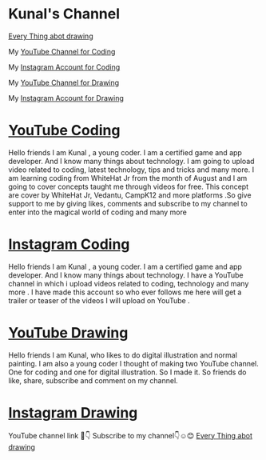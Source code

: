 # Kunal's Channel 
[Every Thing abot drawing](linktr.ee/thinkbeyondcolours)

My [YouTube Channel for Coding](https://www.youtube.com/channel/UCe0SKfmFT8auzAG5A9MSrgA)

My [Instagram Account for Coding](https://www.instagram.com/kunalstechclass/)

My [YouTube Channel for Drawing](https://www.youtube.com/channel/UC_eZEjIY3FfoM68W3lPunKQ)

My [Instagram Account for Drawing](https://www.instagram.com/think_beyond_colours/)

# [YouTube Coding](https://www.youtube.com/channel/UCe0SKfmFT8auzAG5A9MSrgA)
 Hello friends I am Kunal , a young coder. I am a certified game and app developer. And I know many things about technology. I am going to upload video related to coding, latest technology, tips and tricks and many more. I am learning coding from WhiteHat Jr from the month of August and I am going to cover concepts taught me through videos for free. This concept are cover by WhiteHat Jr, Vedantu, CampK12 and more platforms .So give support to me by giving likes, comments and subscribe to my channel to enter into the magical world of coding and many more 

# [Instagram Coding](https://www.instagram.com/kunalstechclass/)
 Hello friends I am Kunal , a young coder. I am a certified game and app developer. And I know many things about technology. I have a YouTube channel in which i upload videos related to coding, technology and many more . I have made this account so who ever follows me here will get a trailer or teaser of the videos I will upload on YouTube . 

# [YouTube Drawing](https://www.youtube.com/channel/UC_eZEjIY3FfoM68W3lPunKQ/)
Hello friends I am Kunal, who likes to do digital illustration and normal painting. I am also a young coder I thought of making two YouTube channel. One for coding and one for digital illustration. So I made it. So friends do like, share, subscribe and comment on my channel. 

# [Instagram Drawing](https://www.instagram.com/think_beyond_colours/)
YouTube channel link 🔗👇
Subscribe to my channel👇☺️😊
[Every Thing abot drawing](linktr.ee/thinkbeyondcolours)
